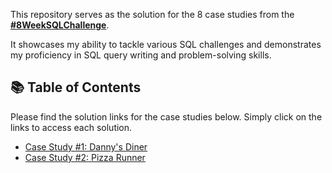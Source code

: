 This repository serves as the solution for the 8 case studies from the **[#8WeekSQLChallenge](https://8weeksqlchallenge.com)**. 

It showcases my ability to tackle various SQL challenges and demonstrates my proficiency in SQL query writing and problem-solving skills.

## 📚 Table of Contents

Please find the solution links for the case studies below. Simply click on the links to access each solution.
- [Case Study #1: Danny's Diner]()
- [Case Study #2: Pizza Runner]()
